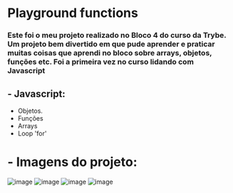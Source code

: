 # Playground functions

### Este foi o meu projeto realizado no Bloco 4 do curso da Trybe. Um projeto bem divertido em que pude aprender e praticar muitas coisas que aprendi no bloco sobre arrays, objetos, funções etc. Foi a primeira vez no curso lidando com Javascript

## - Javascript:
  - Objetos.
  - Funções
  - Arrays
  - Loop 'for'

# - Imagens do projeto:
![image](https://user-images.githubusercontent.com/68545727/122647395-7350ab00-d0fa-11eb-8628-0b2c700f949b.png)
![image](https://user-images.githubusercontent.com/68545727/122647404-79df2280-d0fa-11eb-8742-bd201e3f68c7.png)
![image](https://user-images.githubusercontent.com/68545727/122647413-83688a80-d0fa-11eb-9524-b140a9e4e597.png)
![image](https://user-images.githubusercontent.com/68545727/122647416-86fc1180-d0fa-11eb-8128-ffebe8df7634.png)
